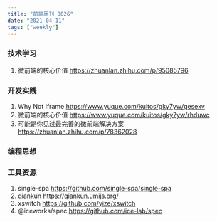 ```yaml
---
title: "前端周刊 0026"
date: "2021-04-11"
tags: ["weekly"]
---
```


### 技术学习
1. 微前端的核心价值 https://zhuanlan.zhihu.com/p/95085796

### 开发实践
1. Why Not Iframe https://www.yuque.com/kuitos/gky7yw/gesexv
2. 微前端的核心价值 https://www.yuque.com/kuitos/gky7yw/rhduwc
3. 可能是你见过最完善的微前端解决方案 https://zhuanlan.zhihu.com/p/78362028
### 编程思想

### 工具资源
1. single-spa https://github.com/single-spa/single-spa
2. qiankun https://qiankun.umijs.org/
3. xswitch https://github.com/yize/xswitch
4. @iceworks/spec https://github.com/ice-lab/spec

